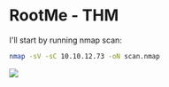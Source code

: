 # RootMe - THM

I'll start by running nmap scan:
```bash
nmap -sV -sC 10.10.12.73 -oN scan.nmap
```

<img src="C:\Users\yuval\OneDrive\Desktop\projects\writeups\screen-shots\Screenshot 2023-03-20 123000.png">
